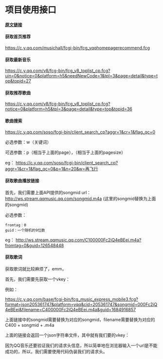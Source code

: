 # 项目使用接口

#### [**原文链接**](https://note.youdao.com/)

#### 获取首页推荐
https://c.y.qq.com/musichall/fcgi-bin/fcg_yqqhomepagerecommend.fcg

#### 获取最新音乐
https://c.y.qq.com/v8/fcg-bin/fcg_v8_toplist_cp.fcg?uin=0&notice=0&platform=h5&needNewCode=1&tpl=3&page=detail&type=top&topid=27

#### 获取推荐歌曲
https://c.y.qq.com/v8/fcg-bin/fcg_v8_toplist_cp.fcg?notice=0&platform=h5&tpl=3&page=detail&type=top&topid=36

#### 歌曲搜索
https://c.y.qq.com/soso/fcgi-bin/client_search_cp?aggr=1&cr=1&flag_qc=0

必选参数：w（关键词）

可选参数：p（相当于上面的page），（相当于上面的pagesize）

eg：
https://c.y.qq.com/soso/fcgi-bin/client_search_cp?aggr=1&cr=1&flag_qc=0&p=1&n=20&w=再飞行

#### 获取歌曲播放链接
首先，我们需要上面API提供的songmid
url：http://ws.stream.qqmusic.qq.com/songmid.m4a
(这里的songmid替换为上面的songmid)

必选参数：

```
fromtag：0
guid：一个随机的9位数
```
eg：
http://ws.stream.qqmusic.qq.com/C100000Fc2iQ4eBEei.m4a?fromtag=0&guid=126548448

#### 获取歌词
获取歌词就比较麻烦了，emm，

首先，我们需要先获取一个vkey：

例如：

https://c.y.qq.com/base/fcgi-bin/fcg_music_express_mobile3.fcg?format=json205361747&platform=yqq&cid=205361747&songmid=000Fc2iQ4eBEei&filename=C400000Fc2iQ4eBEei.m4a&guid=1684916857

上面链接中的songmid需要替换为对应的songmid，filename需要替换为对应的C400 + songmid + .m4a

上面的链接会返回一个json字符串文件，其中就有我们要的vkey：



因为QQ音乐还要验证我们的请求头信息，所以简单地在浏览器输入一个url是不能成功的，所以，我们需要使用代码伪装我们的请求头。